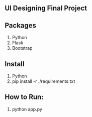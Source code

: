## UI Designing Final Project

## Packages
1. Python
2. Flask
3. Bootstrap

## Install
1. Python
2. pip install -r ./requirements.txt

## How to Run:
1. python app.py
